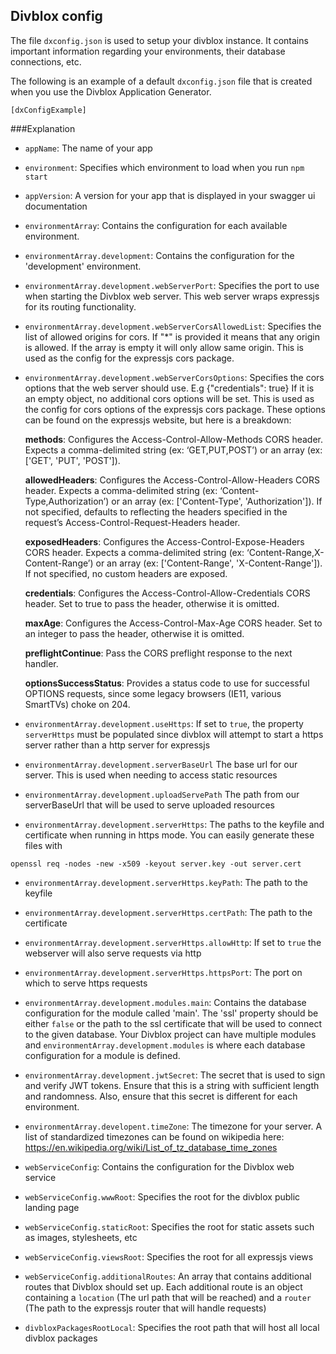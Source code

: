 ## Divblox config

The file `dxconfig.json` is used to setup your divblox instance. It contains
important information regarding your environments, their database connections, etc.

The following is an example of a default `dxconfig.json` file that is created
when you use the Divblox Application Generator.

```
[dxConfigExample]
```

###Explanation

-   `appName`: The name of your app
-   `environment`: Specifies which environment to load when you run `npm start`
-   `appVersion`: A version for your app that is displayed in your swagger ui documentation
-   `environmentArray`: Contains the configuration for each available environment.
-   `environmentArray.development`: Contains the configuration for the 'development' environment.
-   `environmentArray.development.webServerPort`: Specifies the port to use when starting the Divblox web server. This web
    server wraps expressjs for its routing functionality.
-   `environmentArray.development.webServerCorsAllowedList`: Specifies the list of allowed origins for cors. If "\*"
    is provided it means that any origin is allowed. If the array is empty it will only allow same origin. This is used as the
    config for the expressjs cors package.
-   `environmentArray.development.webServerCorsOptions`: Specifies the cors options that the web server should use. E.g {"credentials": true}
    If it is an empty object, no additional cors options will be set. This is used as the config for cors options of the expressjs cors package.
    These options can be found on the expressjs website, but here is a breakdown:

    **methods**: Configures the Access-Control-Allow-Methods CORS header. Expects a comma-delimited string (ex: ‘GET,PUT,POST’) or an array (ex: ['GET', 'PUT', 'POST']).

    **allowedHeaders**: Configures the Access-Control-Allow-Headers CORS header. Expects a comma-delimited string (ex: ‘Content-Type,Authorization’) or an array (ex: ['Content-Type', 'Authorization']). If not specified, defaults to reflecting the headers specified in the request’s Access-Control-Request-Headers header.

    **exposedHeaders**: Configures the Access-Control-Expose-Headers CORS header. Expects a comma-delimited string (ex: ‘Content-Range,X-Content-Range’) or an array (ex: ['Content-Range', 'X-Content-Range']). If not specified, no custom headers are exposed.

    **credentials**: Configures the Access-Control-Allow-Credentials CORS header. Set to true to pass the header, otherwise it is omitted.

    **maxAge**: Configures the Access-Control-Max-Age CORS header. Set to an integer to pass the header, otherwise it is omitted.

    **preflightContinue**: Pass the CORS preflight response to the next handler.

    **optionsSuccessStatus**: Provides a status code to use for successful OPTIONS requests, since some legacy browsers (IE11, various SmartTVs) choke on 204.

-   `environmentArray.development.useHttps`: If set to `true`, the property `serverHttps` must be populated since divblox
    will attempt to start a https server rather than a http server for expressjs
-   `environmentArray.development.serverBaseUrl` The base url for our server. This is used when needing to access static resources
-   `environmentArray.development.uploadServePath` The path from our serverBaseUrl that will be used to serve uploaded resources
-   `environmentArray.development.serverHttps`: The paths to the keyfile and certificate when running in https mode.
    You can easily generate these files with

`openssl req -nodes -new -x509 -keyout server.key -out server.cert`

-   `environmentArray.development.serverHttps.keyPath`: The path to the keyfile
-   `environmentArray.development.serverHttps.certPath`: The path to the certificate
-   `environmentArray.development.serverHttps.allowHttp`: If set to `true` the webserver will also serve requests via http
-   `environmentArray.development.serverHttps.httpsPort`: The port on which to serve https requests

-   `environmentArray.development.modules.main`: Contains the database configuration for the module called 'main'. The 'ssl'
    property should be either `false` or the path to the ssl certificate that will be used to connect to the given database.
    Your Divblox project can have multiple modules and `environmentArray.development.modules` is where each database
    configuration for a module is defined.

-   `environmentArray.development.jwtSecret`: The secret that is used to sign and verify JWT tokens. Ensure that
    this is a string with sufficient length and randomness. Also, ensure that this secret is different for each environment.

-   `environmentArray.developent.timeZone`: The timezone for your server. A list of standardized timezones can be found
    on wikipedia here: https://en.wikipedia.org/wiki/List_of_tz_database_time_zones

-   `webServiceConfig`: Contains the configuration for the Divblox web service
-   `webServiceConfig.wwwRoot`: Specifies the root for the divblox public landing page
-   `webServiceConfig.staticRoot`: Specifies the root for static assets such as images, stylesheets, etc
-   `webServiceConfig.viewsRoot`: Specifies the root for all expressjs views
-   `webServiceConfig.additionalRoutes`: An array that contains additional routes that Divblox should set up. Each additional
    route is an object containing a `location` (The url path that will be reached) and a `router` (The path to the expressjs
    router that will handle requests)
-   `divbloxPackagesRootLocal`: Specifies the root path that will host all local divblox packages
